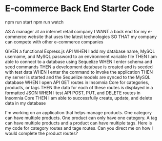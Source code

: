 # E-commerce Back End Starter Code

npm run start
npm run watch


AS A manager at an internet retail company
I WANT a back end for my e-commerce website that uses the latest technologies
SO THAT my company can compete with other e-commerce companies

GIVEN a functional Express.js API
WHEN I add my database name, MySQL username, and MySQL password to an environment variable file
THEN I am able to connect to a database using Sequelize
WHEN I enter schema and seed commands
THEN a development database is created and is seeded with test data
WHEN I enter the command to invoke the application
THEN my server is started and the Sequelize models are synced to the MySQL database
WHEN I open API GET routes in Insomnia Core for categories, products, or tags
THEN the data for each of these routes is displayed in a formatted JSON
WHEN I test API POST, PUT, and DELETE routes in Insomnia Core
THEN I am able to successfully create, update, and delete data in my database

I'm working on an application that helps manage products. One category can have multiple products. One product can only have one category. A tag can have multiple products and a product can have multiple tags. Here is my code for category routes and tage routes. Can you direct me on how I would complete the product routes?
